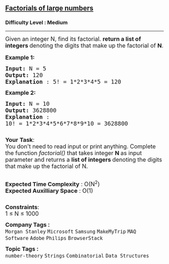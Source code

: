 <h2><a href="https://www.geeksforgeeks.org/problems/factorials-of-large-numbers2508/1#">Factorials of large numbers</a></h2><h3>Difficulty Level : Medium</h3><hr><div class="problems_problem_content__Xm_eO"><p><span style="font-size: 18px;">Given an integer N, find its factorial.&nbsp;<strong>return a list of integers </strong>denoting the digits that make up the factorial of <strong>N</strong>.</span><br><br><span style="font-size: 18px;"><strong>Example 1:</strong></span></p>
<pre><span style="font-size: 18px;"><strong>Input: </strong>N = 5
<strong>Output: </strong>120
<strong>Explanation </strong>: 5! = 1*2*3*4*5 = 120</span>
</pre>
<p><span style="font-size: 18px;"><strong>Example 2:</strong></span></p>
<pre><span style="font-size: 18px;"><strong>Input: </strong>N = 10
<strong>Output: </strong>3628800
<strong>Explanation </strong>:
10! = 1*2*3*4*5*6*7*8*9*10 = 3628800</span></pre>
<p><br><span style="font-size: 18px;"><strong>Your</strong> <strong>Task</strong>:<br>You don't need to read input or print anything.&nbsp;Complete the function</span><span style="font-size: 18px;"><em>&nbsp;factorial()&nbsp;</em>that takes integer <strong>N </strong>as input parameter and returns a <strong>list of integers </strong>denoting the digits that make up the factorial of N.</span></p>
<p><br><span style="font-size: 18px;"><strong>Expected Time Complexity</strong> : O(N<sup>2</sup>)<br><strong>Expected Auxilliary Space</strong> : O(1)</span></p>
<p><br><span style="font-size: 18px;"><strong>Constraints</strong>:<br>1 ≤ N ≤ 1000</span></p></div><p><span style=font-size:18px><strong>Company Tags : </strong><br><code>Morgan Stanley</code>&nbsp;<code>Microsoft</code>&nbsp;<code>Samsung</code>&nbsp;<code>MakeMyTrip</code>&nbsp;<code>MAQ Software</code>&nbsp;<code>Adobe</code>&nbsp;<code>Philips</code>&nbsp;<code>BrowserStack</code>&nbsp;<br><p><span style=font-size:18px><strong>Topic Tags : </strong><br><code>number-theory</code>&nbsp;<code>Strings</code>&nbsp;<code>Combinatorial</code>&nbsp;<code>Data Structures</code>&nbsp;